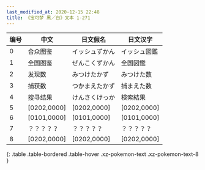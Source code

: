```yaml
---
last_modified_at: 2020-12-15 22:48
title: 《宝可梦 黑／白》文本 1-271
---
```

| 编号 | 中文 | 日文假名 | 日文汉字 |
| ---- | ---- | ---- | --- |
| 0 | 合众图鉴 | イッシュずかん | イッシュ図鑑 |
| 1 | 全国图鉴 | ぜんこくずかん | 全国図鑑 |
| 2 | 发现数 | みつけたかず | みつけた数 |
| 3 | 捕获数 | つかまえたかず | 捕まえた数 |
| 4 | 搜寻结果 | けんさくけっか | 検索結果 |
| 5 | [0202,0000] | [0202,0000] | [0202,0000] |
| 6 | [0101,0000] | [0101,0000] | [0101,0000] |
| 7 | ？？？？？ | ？？？？？ | ？？？？？ |
| 8 | [0202,0000] | [0202,0000] | [0202,0000] |
{: .table .table-bordered .table-hover .xz-pokemon-text .xz-pokemon-text-8 }